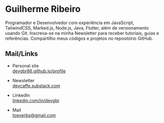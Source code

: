 # Guilherme Ribeiro 


Programador e Desenvolvedor com experiência em
JavaScript, TailwindCSS, Marked.js,
Node.js, Java, Flutter,
além de versionamento usando Git.
Inscreva-se na minha Newsletter
para receber tutoriais, guias e referências.
Compartilho meus códigos e projetos no repositório GitHub.



## Mail/Links


- Personal site       
[devgbr86.github.io/profile](https://devgbr86.github.io/profile/)           
- Newsletter       
[devcaffe.substack.com](https://devcaffe.substack.com) 





- LinkedIn       
[linkedin.com/in/devgbr](https://www.linkedin.com/in/devgbr/)   
- Mail     
topverbs@gmail.com






<br/>
